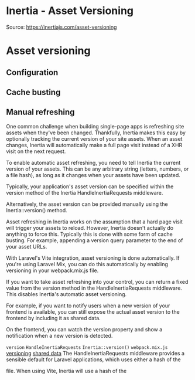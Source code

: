 # Inertia - Asset Versioning

Source: https://inertiajs.com/asset-versioning

# Asset versioning

## Configuration

## Cache busting

## Manual refreshing

One common challenge when building single-page apps is refreshing site assets when they've been changed. Thankfully, Inertia makes this easy by optionally tracking the current version of your site assets. When an asset changes, Inertia will automatically make a full page visit instead of a XHR visit on the next request.

To enable automatic asset refreshing, you need to tell Inertia the current version of your assets. This can be any arbitrary string (letters, numbers, or a file hash), as long as it changes when your assets have been updated.

Typically, your application's asset version can be specified within the version method of the Inertia HandleInertiaRequests middleware.

Alternatively, the asset version can be provided manually using the Inertia::version() method.

Asset refreshing in Inertia works on the assumption that a hard page visit will trigger your assets to reload. However, Inertia doesn't actually do anything to force this. Typically this is done with some form of cache busting. For example, appending a version query parameter to the end of your asset URLs.

With Laravel's Vite integration, asset versioning is done automatically. If you're using Laravel Mix, you can do this automatically by enabling versioning in your webpack.mix.js file.

If you want to take asset refreshing into your control, you can return a fixed value from the version method in the HandleInertiaRequests middleware. This disables Inertia's automatic asset versioning.

For example, if you want to notify users when a new version of your frontend is available, you can still expose the actual asset version to the frontend by including it as shared data.

On the frontend, you can watch the version property and show a notification when a new version is detected.

`version`
`HandleInertiaRequests`
`Inertia::version()`
`webpack.mix.js`
[versioning](https://laravel.com/docs/mix#versioning-and-cache-busting)
[shared data](/shared-data)
The HandleInertiaRequests middleware provides a sensible default for Laravel applications, which uses either a hash of the

file. When using Vite, Inertia will use a hash of the

